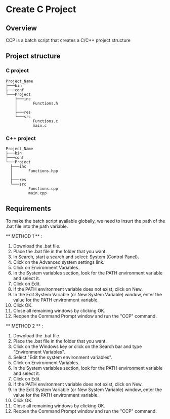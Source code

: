# Create C Project                   
                      
## Overview
CCP is a batch script that creates a C/C++ project structure

## Project structure

### C project
```
Project_Name
├───bin
├───conf
└───Project
    ├───inc
    │       Functions.h
    │       
    ├───res
    └───src
            Functions.c
            main.c
```

### C++ project
  ```
Project_Name
├───bin
├───conf
└───Project
    ├───inc
    │       Functions.hpp
    │       
    ├───res
    └───src
            Functions.cpp
            main.cpp
```

## Requirements
To make the batch script available globally, we need to insurt the path of the .bat file into the path variable.

** METHOD 1 ** :
1) Download the .bat file.
2) Place the .bat file in the folder that you want.
3) In Search, start a search and select: System (Control Panel).
4) Click on the Advanced system settings link.
5) Click on Environment Variables.
6) In the System variables section, look for the PATH environment variable and select it.
7) Click on Edit.
8) If the PATH environment variable does not exist, click on New.
9) In the Edit System Variable (or New System Variable) window, enter the value for the PATH environment variable.
10) Click OK.
11) Close all remaining windows by clicking OK.
12) Reopen the Command Prompt window and run the "CCP" command.

** METHOD 2 ** :
1) Download the .bat file.
2) Place the .bat file in the folder that you want.
3) Click on the Windows key or click on the Search bar and type "Environment Variables".
4) Select "Edit the system environment variables".
5) Click on Environment Variables.
6) In the System variables section, look for the PATH environment variable and select it.
7) Click on Edit.
8) If the PATH environment variable does not exist, click on New.
9) In the Edit System Variable (or New System Variable) window, enter the value for the PATH environment variable.
10) Click OK.
11) Close all remaining windows by clicking OK.
12) Reopen the Command Prompt window and run the "CCP" command.
